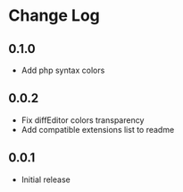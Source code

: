 # Change Log

## 0.1.0

- Add php syntax colors

## 0.0.2

- Fix diffEditor colors transparency
- Add compatible extensions list to readme

## 0.0.1

- Initial release
